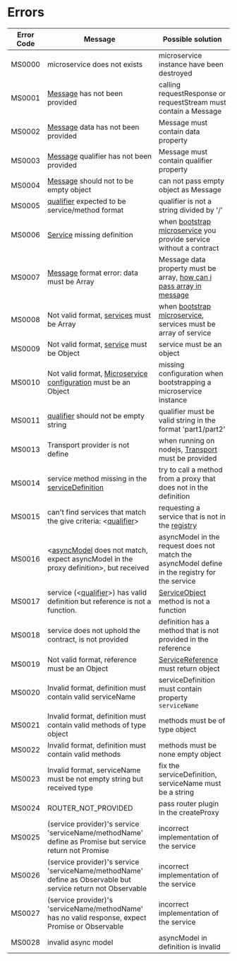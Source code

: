 # Errors

|Error Code | Message | Possible solution | 
| --- | --- | --- |
| MS0000 | microservice does not exists | microservice instance have been destroyed |
| MS0001 | [Message](#message) has not been provided | calling requestResponse or requestStream must contain a Message |
| MS0002 | [Message](#message) data has not been provided | Message must contain data property |
| MS0003 | [Message](#message) qualifier has not been provided | Message must contain qualifier property |
| MS0004 | [Message](#message) should not to be empty object | can not pass empty object as Message |
| MS0005 | [qualifier](#qualifier) expected to be service/method format | qualifier is not a string divided by '/'|
| MS0006 | [Service](#service) missing definition | when [bootstrap microservice](#bootstrap) you provide service without a contract |
| MS0007 | [Message](#message) format error: data must be Array | Message data property must be array, [how can i pass array in message](#passing-array-serviceall)|
| MS0008 | Not valid format, [services](#3-creating-microservice) must be Array | when [bootstrap microservice](#bootstrap), services must be array of service |
| MS0009 | Not valid format, [service](#service) must be Object | service must be an object|
| MS0010 | Not valid format, [Microservice configuration](#microservice) must be an Object | missing configuration when bootstrapping a microservice instance |
| MS0011 | [qualifier](#qualifier) should not be empty string | qualifier must be valid string in the format 'part1/part2'|
| MS0013 | Transport provider is not define | when running on nodejs, [Transport](#transport) must be provided|
| MS0014 | service method <methodName> missing in the [serviceDefinition](#1-define-the-service) | try to call a method from a proxy that does not in the definition|
| MS0015 | can't find services that match the give criteria: <[qualifier](#qualifier)> | requesting a service that is not in the [registry](#registry)|
| MS0016 | <[asyncModel](#asyncmodel) does not match, expect asyncModel in the proxy definition>, but received <asyncModel in the endpoint definition>| asyncModel in the request does not match the asyncModel define in the registry for the service|
| MS0017 | service (<[qualifier](#qualifier)>) has valid definition but reference is not a function.| [ServiceObject](#2-create-the-servicereference) method is not a function  |
| MS0018 | service does not uphold the contract, <serviceName> is not provided | definition has a method that is not provided in the reference |
| MS0019 | Not valid format, <serviceName> reference must be an Object | [ServiceReference](#2-create-the-servicereference) must return object|
| MS0020 | Invalid format, definition must contain valid serviceName | serviceDefinition must contain property `serviceName` |
| MS0021 | Invalid format, definition must contain valid methods of type object | methods must be of type object |
| MS0022 | Invalid format, definition must contain valid methods | methods must be none empty object |
| MS0023 | Invalid format, serviceName must be not empty string but received type <typeof serviceName> | fix the serviceDefinition, serviceName must be a string |
| MS0024 | ROUTER_NOT_PROVIDED | pass router plugin in the createProxy |
| MS0025 | (service provider)'s service 'serviceName/methodName' define as Promise but service return not Promise | incorrect implementation of the service |
| MS0026 | (service provider)'s service 'serviceName/methodName' define as Observable but service return not Observable | incorrect implementation of the service |
| MS0027 | (service provider)'s 'serviceName/methodName' has no valid response, expect Promise or Observable | incorrect implementation of the service |
| MS0028 | invalid async model | asyncModel in definition is invalid |
